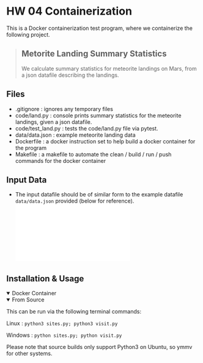# HW 04 Containerization

This is a Docker containerization test program, where we containerize the following project.

> ## Metorite Landing Summary Statistics
> We calculate summary statistics for meteorite landings on Mars, from a json datafile describing the landings.

## Files
- .gitignore        : ignores any temporary files
- code/land.py      : console prints summary statistics for the meteorite landings, given a json datafile.
- code/test_land.py	: tests the code/land.py file via pytest.
- data/data.json    : example meteorite landing data
- Dockerfile        : a docker instruction set to help build a docker container for the program
- Makefile          : a makefile to automate the clean / build / run / push commands for the docker container

## Input Data
- The input datafile should be of similar form to the example datafile `data/data.json` provided (below for reference).\
![](data/data.json?raw=true)

## Installation & Usage

<details open>
<summary>Docker Container</summary>



</details>

<details open>
<summary>From Source</summary>



</details>


This can be run via the following terminal commands:

Linux	: `python3 sites.py; python3 visit.py`

Windows	: `python sites.py; python visit.py`

Please note that source builds only support Python3 on Ubuntu, so ymmv for other systems.